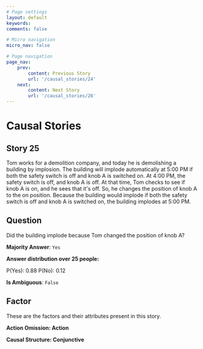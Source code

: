 ```yaml
---
# Page settings
layout: default
keywords:
comments: false

# Micro navigation
micro_nav: false

# Page navigation
page_nav:
    prev:
        content: Previous Story
        url: '/causal_stories/24'
    next:
        content: Next Story
        url: '/causal_stories/26'
---
```

# Causal Stories

## Story 25

<div class='text-hightlight'>
Tom works for a demolition company, and today he is demolishing a building by implosion. The building will implode automatically at 5:00 PM if both the safety switch is off and knob A is switched on. At 4:00 PM, the safety switch is off, and knob A is off. At that time, Tom checks to see if knob A is on, and he sees that it's off. So, he changes the position of knob A to the on position. Because the building would implode if both the safety switch is off and knob A is switched on, the building implodes at 5:00 PM.
</div>

## Question

<p>
<div class='text-hightlight'>Did the building implode because Tom changed the position of knob A?</div>
</p>

**Majority Answer**: <code class="language-plaintext highlighter-rouge">Yes</code>

**Answer distribution over 25 people:**

<div class="container">
<div class="row">
<div class="col-md-7">
    <div class="slider-container">
        <div class="slider">
            <div class="slider-value" id="sliderValue"></div>
        </div>
        <div class="slider-labels">
            <span id="yesLabel">P(Yes): 0.88</span>
            <span id="noLabel">P(No): 0.12</span>
        </div>
    </div>
</div>
</div>
</div>

**Is Ambiguous**:  <code class="language-plaintext highlighter-rouge">False</code> <!-- False -->

## Factor

These are the factors and their attributes present in this story.


<div class="callout callout--info">
    <p><strong>Action Omission: Action</strong></p>
</div>

<div class="callout callout--info">
    <p><strong>Causal Structure: Conjunctive</strong></p>
</div>
